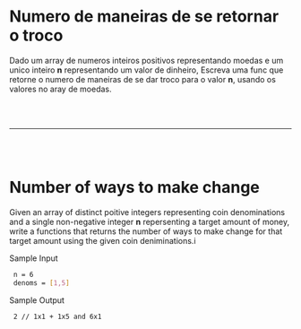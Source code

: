 # Numero de maneiras de se retornar o troco

Dado um array de numeros inteiros positivos representando moedas e um unico inteiro **n** representando um valor de dinheiro,
Escreva uma func que retorne o numero de maneiras de se dar troco para o valor **n**, usando os valores no aray de moedas.
 
<br><br>

<hr/>

<br><br>

# Number of ways to make change

Given an array of distinct poitive integers representing coin denominations and a single non-negative integer **n** repersenting a target amount of money, write a functions that returns the number of ways to make change for that target amount using the given coin deniminations.i


Sample Input

```sh
 n = 6 
 denoms = [1,5]

```
Sample Output 

```sh
 2 // 1x1 + 1x5 and 6x1
```
